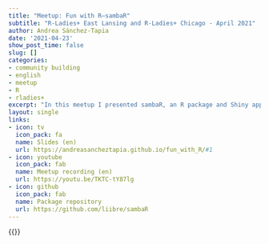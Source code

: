 ```yaml
---
title: "Meetup: Fun with R—sambaR"
subtitle: "R-Ladies+ East Lansing and R-Ladies+ Chicago - April 2021"
author: Andrea Sánchez-Tapia
date: '2021-04-23'
show_post_time: false
slug: []
categories:
- community building
- english
- meetup
- R
- rladies+
excerpt: "In this meetup I presented sambaR, an R package and Shiny app to translate lyrics from the Genius database"
layout: single
links:
- icon: tv
  icon_pack: fa
  name: Slides (en)
  url: https://andreasancheztapia.github.io/fun_with_R/#1
- icon: youtube
  icon_pack: fab
  name: Meetup recording (en)
  url: https://youtu.be/TKTC-tY87lg
- icon: github
  icon_pack: fab
  name: Package repository
  url: https://github.com/liibre/sambaR
---
```


{{<youtube id=TKTC-tY87lg title="Fun with R meetup session">}}
